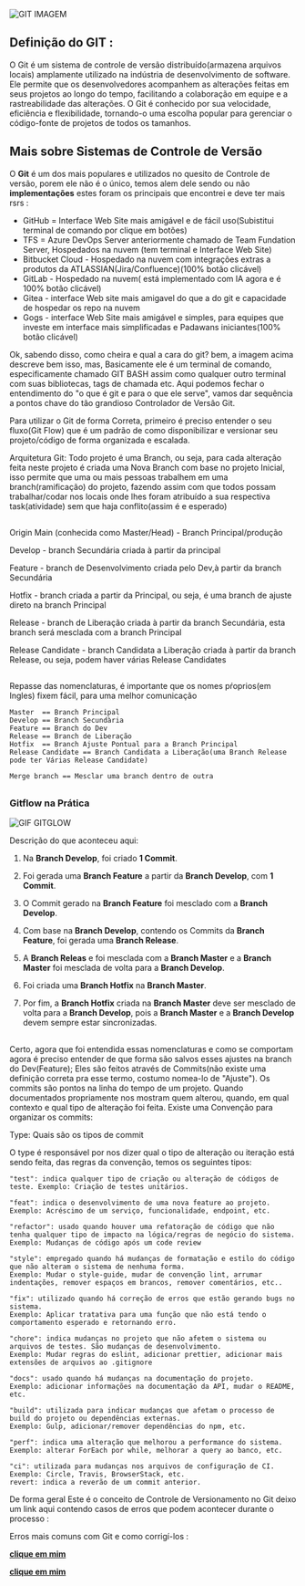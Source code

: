 ![GIT IMAGEM](https://media.dev.to/cdn-cgi/image/width=1000,height=420,fit=cover,gravity=auto,format=auto/https%3A%2F%2Fdev-to-uploads.s3.amazonaws.com%2Fuploads%2Farticles%2Fc7wnouyv2159dfxrik56.png)

## Definição do GIT :
O Git é um sistema de controle de versão distribuído(armazena arquivos locais) amplamente utilizado na indústria de desenvolvimento de software. Ele permite que os desenvolvedores acompanhem as alterações feitas em seus projetos ao longo do tempo, facilitando a colaboração em equipe e a rastreabilidade das alterações. O Git é conhecido por sua velocidade, eficiência e flexibilidade, tornando-o uma escolha popular para gerenciar o código-fonte de projetos de todos os tamanhos. 

## Mais sobre Sistemas de Controle de Versão
O **Git** é um dos mais populares e utilizados no quesito de Controle de versão, porem ele não é o único, temos alem dele sendo ou não **implementações** estes foram os principais que encontrei e deve ter mais rsrs :

 - GitHub = Interface Web Site mais amigável e de fácil uso(Subistitui terminal de comando por clique em botões)
 - TFS = Azure DevOps Server anteriormente chamado de Team Fundation Server, Hospedados na nuvem (tem terminal e Interface Web Site)
 - Bitbucket Cloud - Hospedado na nuvem com integrações extras a produtos da ATLASSIAN(Jira/Confluence)(100% botão clicável)
 - GitLab - Hospedado na nuvem( está implementado com IA agora e é 100% botão clicável)
 - Gitea - interface Web site mais amigavel do que a do git e capacidade de hospedar os repo na nuvem
 - Gogs - interface Web Site mais amigável e simples, para equipes que investe em interface mais simplificadas e Padawans iniciantes(100% botão clicável)


Ok, sabendo disso, como cheira e qual a cara do git? bem, a imagem acima descreve bem isso, mas, Basicamente ele é um terminal de comando, especificamente chamado GIT BASH assim como qualquer outro terminal com suas bibliotecas, tags de chamada etc. Aqui podemos fechar o entendimento do "o que é git e para o que ele serve", vamos dar sequência a pontos chave do tão grandioso Controlador de Versão Git.

Para utilizar o Git de forma Correta, primeiro é preciso entender o seu fluxo(Git Flow) que é um padrão de como disponibilizar e versionar seu projeto/código de forma organizada e escalada.

Arquitetura Git: Todo projeto é uma Branch, ou seja, para cada alteração feita neste projeto é criada uma Nova Branch com base no projeto Inicial, isso permite que uma ou mais pessoas trabalhem em uma branch(ramificação) do projeto, fazendo assim com que todos possam trabalhar/codar nos locais onde lhes foram atribuído a sua respectiva task(atividade) sem que haja conflito(assim é e esperado)  

##

Origin Main (conhecida como Master/Head) - Branch  Principal/produção

Develop - branch Secundária criada à partir da principal

Feature - branch de Desenvolvimento criada pelo Dev,à partir da branch Secundária

Hotfix  - branch criada a partir da Principal, ou seja, é uma branch de ajuste direto na branch Principal

Release - branch de Liberação criada à partir da branch Secundária, esta branch será mesclada com a branch Principal

Release Candidate - branch Candidata a Liberação criada à partir da branch Release, ou seja, podem haver várias Release Candidates

##

Repasse das nomenclaturas, é importante que os nomes pŕoprios(em Ingles) fixem fácil, para uma melhor comunicação

    Master  == Branch Principal
    Develop == Branch Secundària
    Feature == Branch do Dev
    Release == Branch de Liberação
    Hotfix  == Branch Ajuste Pontual para a Branch Principal
    Release Candidate == Branch Candidata a Liberação(uma Branch Release pode ter Várias Release Candidate)

    Merge branch == Mesclar uma branch dentro de outra

##
### Gitflow na Prática

![GIF GITGLOW](https://camo.githubusercontent.com/55c14b29762fa6257f06c615f657b2c430d4831834cd0f1a838ef8273b911064/68747470733a2f2f692e696d6775722e636f6d2f6332725a7935452e676966)

Descrição do que aconteceu aqui:

01. Na **Branch Develop**, foi criado **1 Commit**.

02. Foi gerada uma **Branch Feature** a partir da **Branch Develop**, com **1 Commit**.

03. O Commit gerado na **Branch Feature** foi mesclado com a **Branch Develop**.

04. Com base na **Branch Develop**, contendo os Commits da **Branch Feature**, foi gerada uma **Branch Release**.

05. A **Branch Releas** e foi mesclada com a **Branch Master** e a **Branch Master** foi mesclada de volta para a **Branch Develop**.

06. Foi criada uma **Branch Hotfix** na **Branch Master**.

07. Por fim, a **Branch Hotfix** criada na **Branch Master** deve ser mesclado de volta para a **Branch Develop**, pois a **Branch Master** e a **Branch Develop** devem sempre estar sincronizadas.


##
Certo, agora que foi entendida essas nomenclaturas e como se comportam agora é preciso entender de que forma são salvos esses ajustes na branch do Dev(Feature); Eles são feitos através de Commits(não existe uma definição correta pra esse termo, costumo nomea-lo de "Ajuste"). Os commits são pontos na linha do tempo de um projeto. Quando documentados propriamente nos mostram quem alterou, quando, em qual contexto e qual tipo de alteração foi feita. Existe uma Convenção para organizar os commits:

Type: Quais são os tipos de commit

O type é responsável por nos dizer qual o tipo de alteração ou iteração está sendo feita, das regras da convenção, temos os seguintes tipos:


    "test": indica qualquer tipo de criação ou alteração de códigos de teste. Exemplo: Criação de testes unitários.

    "feat": indica o desenvolvimento de uma nova feature ao projeto. Exemplo: Acréscimo de um serviço, funcionalidade, endpoint, etc.

    "refactor": usado quando houver uma refatoração de código que não tenha qualquer tipo de impacto na lógica/regras de negócio do sistema. Exemplo: Mudanças de código após um code review
    
    "style": empregado quando há mudanças de formatação e estilo do código que não alteram o sistema de nenhuma forma.
    Exemplo: Mudar o style-guide, mudar de convenção lint, arrumar indentações, remover espaços em brancos, remover comentários, etc..

    "fix": utilizado quando há correção de erros que estão gerando bugs no sistema.
    Exemplo: Aplicar tratativa para uma função que não está tendo o comportamento esperado e retornando erro.
    
    "chore": indica mudanças no projeto que não afetem o sistema ou arquivos de testes. São mudanças de desenvolvimento.
    Exemplo: Mudar regras do eslint, adicionar prettier, adicionar mais extensões de arquivos ao .gitignore

    "docs": usado quando há mudanças na documentação do projeto.
    Exemplo: adicionar informações na documentação da API, mudar o README, etc.

    "build": utilizada para indicar mudanças que afetam o processo de build do projeto ou dependências externas.    
    Exemplo: Gulp, adicionar/remover dependências do npm, etc.
    
    "perf": indica uma alteração que melhorou a performance do sistema.
    Exemplo: alterar ForEach por while, melhorar a query ao banco, etc.
    
    "ci": utilizada para mudanças nos arquivos de configuração de CI.
    Exemplo: Circle, Travis, BrowserStack, etc.
    revert: indica a reverão de um commit anterior.



De forma geral Este é o conceito de Controle de Versionamento no Git deixo um link aqui contendo casos de erros que podem acontecer durante o processo :

Erros mais comuns com Git e como corrigí-los : 

**[clique em mim](https://www.campuscode.com.br/conteudos/erros-mais-comuns-com-git-e-como-corrigi-los)**

**[clique em mim](https://www.dio.me/articles/domine-o-git-e-o-github-evite-os-10-erros-iniciantes-que-podem-destruir-seus-projetos)**